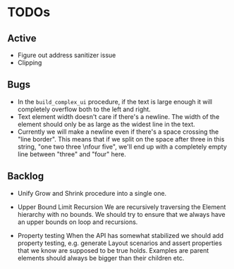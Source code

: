 # TODOs

## Active
* Figure out address sanitizer issue
* Clipping

## Bugs
* In the `build_complex_ui` procedure, if the text is large enough it will completely overflow
    both to the left and right.
* Text element width doesn't care if there's a newline. The width of the element should only be as large
    as the widest line in the text.
* Currently we will make a newline even if there's a space crossing the "line border".
    This means that if we split on the space after three in this string, "one two three \nfour five",
    we'll end up with a completely empty line between "three" and "four" here.

## Backlog
* Unify Grow and Shrink procedure into a single one.

* Upper Bound Limit Recursion
    We are recursively traversing the Element hierarchy with no bounds. We should try to ensure that we always have an upper bounds on loop 
    and recursions.

* Property testing
    When the API has somewhat stabilized we should add property testing, e.g. generate Layout scenarios and assert properties
    that we know are supposed to be true holds. Examples are parent elements should always be bigger than their children etc.


